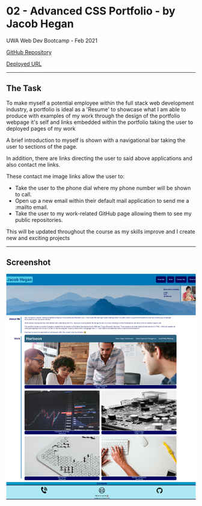 # 02 - Advanced CSS Portfolio - by Jacob Hegan

UWA Web Dev Bootcamp - Feb 2021

[GitHub Repository](https://heganjr.github.io/Portfolio-JH/)

[Deployed URL](https://github.com/heganjr/Portfolio-JH)

---

## The Task

To make myself a potential employee within the full stack web development industry, a portfolio is ideal as a 'Resume' to showcase what I am able to produce with examples of my work through the design of the portfolio webpage it's self and links embedded within the portfolio taking the user to deployed pages of my work

A brief introduction to myself is shown with a navigational bar taking the user to sections of the page.

In addition, there are links directing the user to said above applications and also contact me links.

These contact me image links allow the user to:

- Take the user to the phone dial where my phone number will be shown to call.
- Open up a new email within their default mail application to send me a :mailto email.
- Take the user to my work-related GitHub page allowing them to see my public repositories.

This will be updated throughout the course as my skills improve and I create new and exciting projects

---

## Screenshot

![Work-Screenshot](./assets/images/portfolio-img.png)

